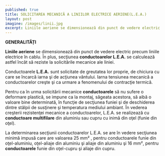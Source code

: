```yaml
---
published: true
title: SOLICITAREA MECANICĂ A LINIILOR ELECTRICE AERIENE(L.E.A.) 
layout: post
imagine: /images/linii.jpg
excerpt: Liniile aeriene se dimensionează din punct de vedere electric precum liniile electrice în cablu.
---
```


**GENERALITĂȚI**

**Liniile aeriene** se dimensionează din punct de vedere electric precum liniile electrice în cablu. În plus, secţiunea **conductoarelor L.E.A.** se calculează astfel încât să reziste la solicitările mecanice ale liniei.

Conductoarele **L.E.A.** sunt solicitate de greutatea lor proprie, de chiciura cu care se încarcă iarna şi de acţiunea vântului. Iarna tensiunea mecanică a conductoarelor creşte şi ca urmare a fenomenului de contracţie termică.

Pentru ca în urma solicitării mecanice **conductoarele** să nu sufere o deformare plastică, se impune ca la montaj, săgeata acestora, să aibă o valoare bine determinată, în funcţie de secţiunea funiei şi de deschiderea dintre stâlpii de susţinere şi temperatura mediului ambiant. În vederea creşterii rezistenţei mecanice a conductoarelor, L.E.A. se realizează cu **conductoare multifilare** din aluminiu sau cupru cu inimă din oţel (funie din oţel).

La determinarea secţiunii conductoarelor L.E.A. se are în vedere secţiunea minimă impusă care are valoarea 25 mm&sup2; , pentru conductoarele funie din oţel-aluminiu, oţel-aliaje din aluminiu şi aliaje din aluminiu şi 16 mm&sup2;, pentru **conductoarele** funie din oţel-cupru şi aliaje din cupru.